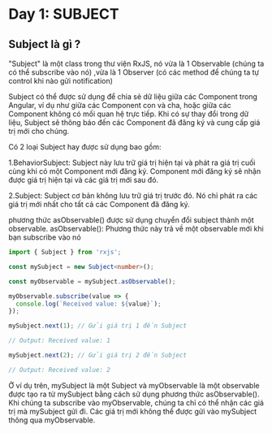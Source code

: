 # Day 1: SUBJECT

## Subject là gì ?

"Subject" là một class trong thư viện RxJS, nó vừa là 1 Observable (chúng ta có thể subscribe vào nó) ,vừa là 1 Observer (có các method để chúng ta tự control khi nào gửi notification)


Subject có thể được sử dụng để chia sẻ dữ liệu giữa các Component trong Angular, ví dụ như giữa các Component con và cha, hoặc giữa các Component không có mối quan hệ trực tiếp. Khi có sự thay đổi trong dữ liệu, Subject sẽ thông báo đến các Component đã đăng ký và cung cấp giá trị mới cho chúng.

Có 2 loại Subject hay được sử dụng bao gồm:

1.BehaviorSubject: Subject này lưu trữ giá trị hiện tại và phát ra giá trị cuối cùng khi có một Component mới đăng ký. Component mới đăng ký sẽ nhận được giá trị hiện tại và các giá trị mới sau đó.

2.Subject: Subject cơ bản không lưu trữ giá trị trước đó. Nó chỉ phát ra các giá trị mới nhất cho tất cả các Component đã đăng ký.

phương thức asObservable() được sử dụng chuyển đổi subject thành một observable.
asObservable(): Phương thức này trả về một observable mới khi bạn subscribe vào nó

```typescript
import { Subject } from 'rxjs';

const mySubject = new Subject<number>();

const myObservable = mySubject.asObservable();

myObservable.subscribe(value => {
  console.log(`Received value: ${value}`);
});

mySubject.next(1); // Gửi giá trị 1 đến Subject

// Output: Received value: 1

mySubject.next(2); // Gửi giá trị 2 đến Subject

// Output: Received value: 2
```
Ở ví dụ trên, mySubject là một Subject và myObservable là một observable được tạo ra từ mySubject bằng cách sử dụng phương thức asObservable(). Khi chúng ta subscribe vào myObservable, chúng ta chỉ có thể nhận các giá trị mà mySubject gửi đi. Các giá trị mới không thể được gửi vào mySubject thông qua myObservable.